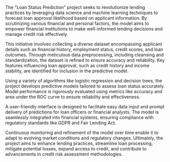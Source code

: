 The "Loan Status Prediction" project seeks to revolutionize lending practices by leveraging data science and machine learning techniques to forecast loan approval likelihood based on applicant information. By scrutinizing various financial and personal factors, the model aims to empower financial institutions to make well-informed lending decisions and manage credit risk effectively.

This initiative involves collecting a diverse dataset encompassing applicant details such as financial history, employment status, credit scores, and loan outcomes. Through meticulous data preprocessing, including cleansing and standardization, the dataset is refined to ensure accuracy and reliability. Key features influencing loan approval, such as credit history and income stability, are identified for inclusion in the predictive model.

Using a variety of algorithms like logistic regression and decision trees, the project develops predictive models tailored to assess loan status accurately. Model performance is rigorously evaluated using metrics like accuracy and area under the ROC curve to ensure reliability and effectiveness.

A user-friendly interface is designed to facilitate easy data input and prompt delivery of predictions for loan officers or financial analysts. The model is seamlessly integrated into financial systems, ensuring compliance with regulatory standards like GDPR and Fair Lending Act.

Continuous monitoring and refinement of the model over time enable it to adapt to evolving market conditions and regulatory changes. Ultimately, the project aims to enhance lending practices, streamline loan processing, mitigate potential losses, expand access to credit, and contribute to advancements in credit risk assessment methodologies.
